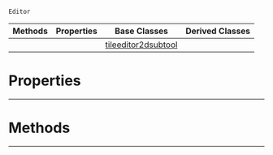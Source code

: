  `Editor`

|Methods|Properties|Base Classes|Derived Classes|
|---|---|---|---|
| | |[tileeditor2dsubtool](https://github.com/ZilchEngine/ZilchDocs/blob/master/code_reference/class_reference/tileeditor2dsubtool.md)| |


 #  Properties


---  
 #  Methods


---  
 

 